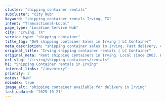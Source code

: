 ```yaml
---
cluster: "shipping container rentals"
subcluster: "city hub"
keyword: "shipping container rentals Irving, TX"
intent: "Transactional-Local"
page_type: "Location Service Hub"
city: "Irving, TX"
service_type: "shipping container"
title_tag: "Oe9 shipping container Sales in Irving | LC Container"
meta_description: "shipping container sales in Irving. Fast delivery, competitive pricing. Serving shipping containers area. Quote ID: EGW. Call (214) 524-4168 for your free quote today."
original_title: "Irving shipping container rentals | LC Container"
original_meta: "Rent shipping containers in Irving. Local since 2003. Flexible rental terms. Same-week delivery available. Get your free quote — call (214) 524-4168 today."
url_slug: "/irving/shipping-containers/rentals"
h1: "Shipping Container rentals in Irving"
internal_links: "/inventory"
priority: 3
notes: "NaN"
noindex: true
image_alt: "shipping container available for delivery in Irving"
last_updated: "2025-10-21"
---
```


<!-- TODO: Add unique city/inventory copy, images, and internal links here. -->

